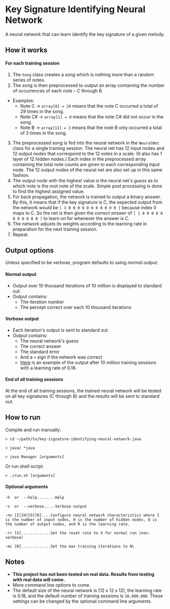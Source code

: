 # Key Signature Identifying Neural Network
A neural network that can learn identify the key signature of a given melody.

## How it works

#### For each training session
1. The `Song` class creates a *song* which is nothing more than a random series 
of notes.
2. The song is then preprocessed to output an array containing the number of 
occurrences of each note – C through B.  
  * Examples: 
    * Note C -> `array[0] = 29` means that the note C occurred a total of 29 
    times in the song.
    * Note C# -> `array[1] = 0` means that the note C# did not occur in the song. 
    * Note B -> `array[11] = 3` means that the note B only occurred a total of 
    3 times in the song.
3. The preprocessed song is fed into the neural network in the `NeuralNet` 
class for a single training session. The neural net has 12 input nodes and 12 
output nodes that correspond to the 12 notes in a scale. (It also has 1 layer of 
12 hidden nodes.) Each index in the preprocessed array containing the 
total note counts are given to each corresponding input node. The 12 output 
nodes of the neural net are also set up in this same fashion.
4. The output node with the highest value is the neural net's *guess* as to 
which note is the root note of the scale. Simple post processing is done to find 
the highest assigned value.
5. For back propagation, the network is trained to output a binary answer. By 
this, it means that if the key signature is C, the expected output from the 
network would be `[ 1 0 0 0 0 0 0 0 0 0 0 0 ]` because index 0 maps to C. So 
the net is then given the *correct answer* of `[ 1 0 0 0 0 0 0 0 0 0 0 0 ]` to 
learn on for whenever the answer is C.
6. The network adjusts its weights according to the learning rate in preparation 
for the next training session.
7. Repeat.

## Output options

Unless specified to be verbose, program defaults to using *normal output*.

#### Normal output
* Output over 10 thousand iterations of 10 million is displayed to standard out.
* Output contains:
  * The iteration number
  * The percept correct over each 10 thousand iterations

#### Verbose output
* Each iteration's output is sent to standard out.
* Output contains:
  * The neural network's guess
  * The correct answer
  * The standard error
  * And a `+` sign if the network was correct
  * [Here](http://i.imgur.com/2QhDqRl.png) is an example of the output after 10 
  million training sessions with a learning rate of 0.18.
  
#### End of all training sessions

At the end of all training sessions, the trained neural network will be tested
on all key signatures (C through B) and the results will be sent to standard out.
  
## How to run

Compile and run manually:

`> cd ~/path/to/key-signature-identifying-neural-network-java`

`> javac *java`

`> java Manager [arguments]`

Or run shell script: 

`> ./run.sh [arguments]`

#### Optional arguments

`-h  or  --help........Help`

`-v  or  --verbose.....Verbose output`

`-nn [I][H][O][R]....Configure neural network characteristics where I is the
number of input nodes, H is the number of hidden nodes, O is the number of
output nodes, and R is the learning rate.`

`-rr [X].............Set the reset rate to X for normal run (non-verbose)`

`-mi [N].............Set the max training iterations to N\`

## Notes
* **This project has not been tested on real data. Results from testing with 
real data will come.**
* More command line options to come.
* The default size of the neural network is (12 x 12 x 12), the learning rate
is 0.18, and the default number of training sessions is `10,000,000`. These
settings can be changed by the optional command line arguments.

